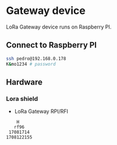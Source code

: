 # Gateway device

LoRa Gateway device runs on Raspberry PI.

## Connect to Raspberry PI

```sh
ssh pedro@192.168.0.178
K&mo1234 # password
```

## Hardware

### Lora shield

- LoRa Gateway RPI/RFI

```
    H
   rf96
 17081714
1708122155
```



